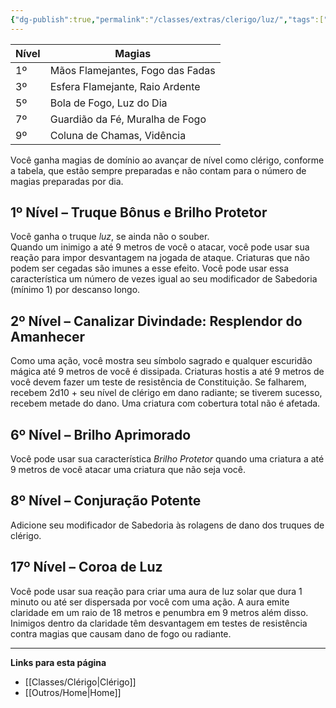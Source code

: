 ```yaml
---
{"dg-publish":true,"permalink":"/classes/extras/clerigo/luz/","tags":["Sub-Classes Clérigo"]}
---
```



| Nível | Magias                          |
|-------|---------------------------------|
| 1º    | Mãos Flamejantes, Fogo das Fadas |
| 3º    | Esfera Flamejante, Raio Ardente  |
| 5º    | Bola de Fogo, Luz do Dia         |
| 7º    | Guardião da Fé, Muralha de Fogo  |
| 9º    | Coluna de Chamas, Vidência       |

Você ganha magias de domínio ao avançar de nível como clérigo, conforme a tabela, que estão sempre preparadas e não contam para o número de magias preparadas por dia.

## 1º Nível – Truque Bônus e Brilho Protetor
Você ganha o truque *luz*, se ainda não o souber.  
Quando um inimigo a até 9 metros de você o atacar, você pode usar sua reação para impor desvantagem na jogada de ataque. Criaturas que não podem ser cegadas são imunes a esse efeito. Você pode usar essa característica um número de vezes igual ao seu modificador de Sabedoria (mínimo 1) por descanso longo.

## 2º Nível – Canalizar Divindade: Resplendor do Amanhecer
Como uma ação, você mostra seu símbolo sagrado e qualquer escuridão mágica até 9 metros de você é dissipada. Criaturas hostis a até 9 metros de você devem fazer um teste de resistência de Constituição. Se falharem, recebem 2d10 + seu nível de clérigo em dano radiante; se tiverem sucesso, recebem metade do dano. Uma criatura com cobertura total não é afetada.

## 6º Nível – Brilho Aprimorado
Você pode usar sua característica *Brilho Protetor* quando uma criatura a até 9 metros de você atacar uma criatura que não seja você.

## 8º Nível – Conjuração Potente
Adicione seu modificador de Sabedoria às rolagens de dano dos truques de clérigo.

## 17º Nível – Coroa de Luz
Você pode usar sua reação para criar uma aura de luz solar que dura 1 minuto ou até ser dispersada por você com uma ação. A aura emite claridade em um raio de 18 metros e penumbra em 9 metros além disso. Inimigos dentro da claridade têm desvantagem em testes de resistência contra magias que causam dano de fogo ou radiante.
___
**Links para esta página**  
- [[Classes/Clérigo\|Clérigo]]
- [[Outros/Home\|Home]]